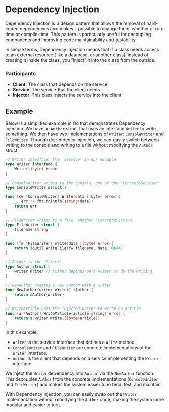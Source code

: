 # Dependency Injection

Dependency Injection is a design pattern that allows the removal of hard-coded dependencies and makes it possible to change them, whether at run-time or compile-time. This pattern is particularly useful for decoupling components and improving code maintainability and testability.

In simple terms, Dependency Injection means that if a class needs access to an external resource (like a database, or another class), instead of creating it inside the class, you "inject" it into the class from the outside.

### Participants

- **Client**: The class that depends on the service.
- **Service**: The service that the client needs.
- **Injector**: This class injects the service into the client.

## Example

Below is a simplified example in Go that demonstrates Dependency Injection. We have an `Author` struct that uses an interface `Writer` to write something. We then have two implementations of `Writer`: `ConsoleWriter` and `FileWriter`. Through dependency injection, we can easily switch between writing to the console and writing to a file without modifying the `Author` struct.

```go
// Writer interface, the 'Service' in our example
type Writer interface {
	Write([]byte) error
}

// ConsoleWriter writes to the console, one of the 'ConcreteService'
type ConsoleWriter struct{}

func (cw *ConsoleWriter) Write(data []byte) error {
	_, err := fmt.Println(string(data))
	return err
}

// FileWriter writes to a file, another 'ConcreteService'
type FileWriter struct {
	filename string
}

func (fw *FileWriter) Write(data []byte) error {
	return ioutil.WriteFile(fw.filename, data, 0644)
}

// Author is the 'Client'
type Author struct {
	writer Writer // Author depends on a Writer to do the writing
}

// NewAuthor creates a new author with a writer
func NewAuthor(writer Writer) *Author {
	return &Author{writer}
}

// WriteArticle uses the injected writer to write an article
func (a *Author) WriteArticle(article string) error {
	return a.writer.Write([]byte(article))
}
```

In this example:

- `Writer` is the service interface that defines a `Write` method.
- `ConsoleWriter` and `FileWriter` are concrete implementations of the `Writer` interface.
- `Author` is the client that depends on a service implementing the `Writer` interface.
  
We inject the `Writer` dependency into `Author` via the `NewAuthor` function. This decouples `Author` from the concrete implementations (`ConsoleWriter` and `FileWriter`) and makes the system easier to extend, test, and maintain.

With Dependency Injection, you can easily swap out the `Writer` implementation without modifying the `Author` code, making the system more modular and easier to test.
